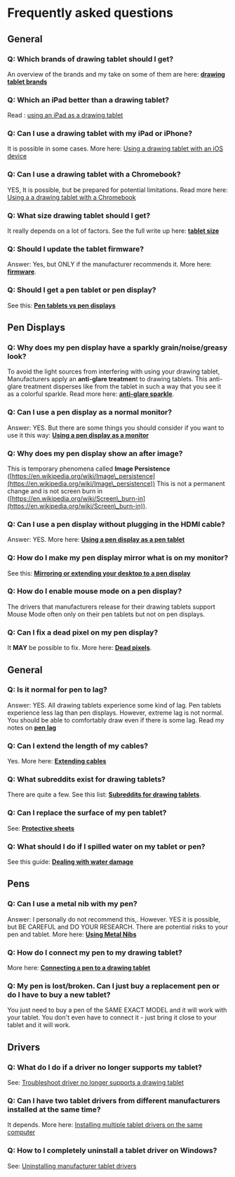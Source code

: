 # Frequently asked questions

## General

### Q: Which brands of drawing tablet should I get?

An overview of the brands and my take on some of them are here: [**drawing tablet brands**](drawing-tablet-brands/)

### Q: Which an iPad better than a drawing tablet?

&#x20;Read : [using an iPad as a drawing tablet](product-info/apple/7p-notes-apple-ipad.md)

### Q: Can I use a drawing tablet with my iPad or iPhone?

It is possible in some cases. More here: [Using a drawing tablet with an iOS device](guides/general/using-a-drawing-tablet-with-an-ipad-or-iphone.md)

### Q: Can I use a drawing tablet with a Chromebook?

YES, It is possible, but be prepared for potential limitations. Read more here: [Using a a drawing tablet with a Chromebook](guides/general/using-a-drawing-tablet-with-a-chromebook.md)

### Q: What size drawing tablet should I get?

It really depends on a lot of factors. See the full write up here: [**tablet size**](guides/customizing-your-experience/choosing-the-right-tablet-size.md)

### Q: Should I update the tablet firmware?

Answer: Yes, but ONLY if the manufacturer recommends it. More here: [**firmware**](guides/advanced/firmware.md).

### Q: Should I get a pen tablet or pen display?

See this: [**Pen tablets vs pen displays**](buying-a-drawing-tablet/pen-tablets-vs-pen-displays.md)&#x20;

## Pen Displays

### Q: Why does my pen display have a sparkly grain/noise/greasy look?

To avoid the light sources from interfering with using your drawing tablet, Manufacturers apply an **anti-glare treatmen**t to drawing tablets. This anti-glare treatment disperses like from the tablet in such a way that you see it as a colorful sparkle. Read more here: [**anti-glare sparkle**](guides/pen-displays/anti-glare-sparkle.md).

### Q: Can I use a pen display as a normal monitor?

Answer: YES. But there are some things you should consider if you want to use it this way: [**Using a pen display as a monitor**](guides/customizing-your-experience/using-a-pen-display-as-a-monitor.md)

### Q: Why does my pen display show an after image?

This is temporary phenomena called **Image Persistence** ([https://en.wikipedia.org/wiki/Image\_persistence](https://en.wikipedia.org/wiki/Image\_persistence)) This is not a permanent change and is not screen burn in ([https://en.wikipedia.org/wiki/Screen\_burn-in](https://en.wikipedia.org/wiki/Screen\_burn-in)).

### Q: Can I use a pen display without plugging in the HDMI cable?

Answer: YES. More here: [**Using a pen display as a pen tablet**](guides/customizing-your-experience/using-a-pen-display-as-a-pen-tablet.md)&#x20;

### Q: How do I make my pen display mirror what is on my monitor?

See this: [**Mirroring or extending your desktop to a pen display**](guides/customizing-your-experience/mirroring-or-extending-your-desktop-to-a-pen-display.md)&#x20;

### Q: How do I enable mouse mode on a pen display?

The drivers that manufacturers release for their drawing tablets support Mouse Mode often only on their pen tablets but not on pen displays.

### Q: Can I fix a dead pixel on my pen display?

It **MAY** be possible to fix. More here: [**Dead pixels**](guides/pen-displays/dead-pixels.md).

## General

### Q: Is it normal for pen to lag?

Answer: YES. All drawing tablets experience some kind of lag. Pen tablets experience less lag than pen displays. However, extreme lag is not normal. You should be able to comfortably draw even if there is some lag. Read my notes on [**pen lag**](core-features/lag.md)

### Q: Can I extend the length of my cables?

Yes. More here: [**Extending cables**](accessories/extension-cables.md)

### Q: What subreddits exist for drawing tablets?

There are quite a few. See this list: [**Subreddits for drawing tablets**](resources/subreddits-for-drawing-tablets.md).

### Q: Can I replace the surface of my pen tablet?

See: [**Protective sheets**](accessories/surface-protectors/)

### Q: What should I do if I spilled water on my tablet or pen?

See this guide: [**Dealing with water damage**](guides/caring-for-your-tablet/dealing-with-water-damage.md)

## Pens

### Q: Can I use a metal nib with my pen?

Answer: I personally do not recommend this,. However. YES it is possible, but BE CAREFUL and DO YOUR RESEARCH. There are potential risks to your pen and tablet. More here: [**Using Metal Nibs**](guides/customizing-your-experience/using-metal-nibs.md)

### Q: How do I connect my pen to my drawing tablet?

More here: [**Connecting a pen to a drawing tablet**](guides/connections-and-cabling/connecting-a-pen-to-a-drawing-tablet.md)

### Q: My pen is lost/broken. Can I just buy a replacement pen or do I have to buy a new tablet?

You just need to buy a pen of the SAME EXACT MODEL and it will work with your tablet. You don't even have to connect it - just bring it close to your tablet and it will work.

## Drivers

### Q: What do I do if a driver no longer supports my tablet?

See: [Troubleshoot driver no longer supports a drawing tablet](troubleshooting/troubleshoot-driver-no-longer-supports-a-drawing-tablet.md) &#x20;

### Q: Can I have two tablet drivers from different manufacturers installed at the same time?

It depends. More here: [Installing multiple tablet drivers on the same computer](broken-reference)&#x20;

### **Q: How to I completely uninstall a tablet driver on Windows?**

See: [Uninstalling manufacturer tablet drivers](guides/drivers/tablet-driver-cleanup-tool.md)
